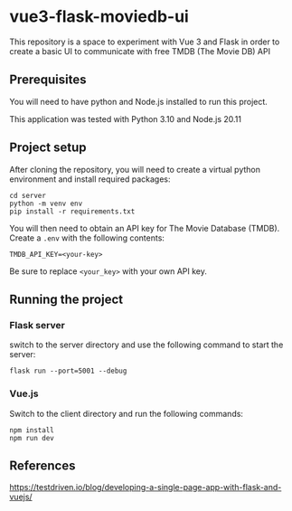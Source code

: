 # vue3-flask-moviedb-ui
This repository is a space to experiment with Vue 3 and Flask in order to create a basic UI to communicate with  free TMDB (The Movie DB) API

## Prerequisites

You will need to have python and Node.js installed to run this project.

This application was tested with Python 3.10 and Node.js 20.11

## Project setup

After cloning the repository, you will need to create a virtual python environment and install required packages:
```
cd server
python -m venv env
pip install -r requirements.txt
```

You will then need to obtain an API key for The Movie Database (TMDB).
Create a ```.env``` with the following contents:
```
TMDB_API_KEY=<your-key>
```
Be sure to replace ```<your_key>``` with your own API key.

## Running the project

### Flask server
switch to the server directory and use the following command to start the server:
```
flask run --port=5001 --debug
```

### Vue.js

Switch to the client directory and run the following commands:
```
npm install
npm run dev
```

## References

https://testdriven.io/blog/developing-a-single-page-app-with-flask-and-vuejs/
